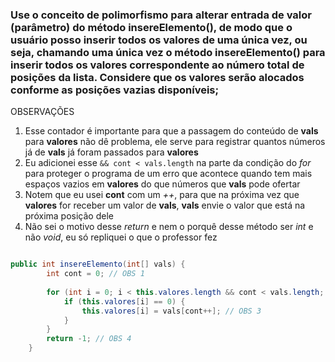 ### Use o conceito de polimorfismo para alterar entrada de valor (parâmetro) do método insereElemento(), de modo que o usuário posso inserir todos os valores de uma única vez, ou seja, chamando uma única vez o método insereElemento() para inserir todos os valores correspondente ao número total de posições da lista. Considere que os valores serão alocados conforme as posições vazias disponíveis;

OBSERVAÇÕES

1. Esse contador é importante para que a passagem do conteúdo de **vals** para **valores** não dê problema, ele serve para registrar quantos números já de **vals** já foram passados para **valores**
2. Eu adicionei esse `&& cont < vals.length` na parte da condição do *for* para proteger o programa de um erro que acontece quando tem mais espaços vazios em **valores** do que números que **vals** pode ofertar
3. Notem que eu usei **cont** com um *++*, para que na próxima vez que **valores** for receber um valor de **vals**, **vals** envie o valor que está na próxima posição dele
4. Não sei o motivo desse *return* e nem o porquê desse método ser *int* e não *void*, eu só repliquei o que o professor fez

```java

public int insereElemento(int[] vals) {
        int cont = 0; // OBS 1
        
        for (int i = 0; i < this.valores.length && cont < vals.length; i++) { // OBS 2
            if (this.valores[i] == 0) {
                this.valores[i] = vals[cont++]; // OBS 3
            }
        }
        return -1; // OBS 4
    }

```
